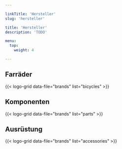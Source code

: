 ```yaml
---

linkTitle: 'Hersteller'
slug: 'hersteller'

title: 'Hersteller' 
description: 'TODO'

menu:
  top:
    weight: 4

---
```



## Farräder

{{< logo-grid data-file="brands" list="bicycles" >}}
  

## Komponenten

{{< logo-grid data-file="brands" list="parts" >}}

  
## Ausrüstung

{{< logo-grid data-file="brands" list="accessories" >}}
